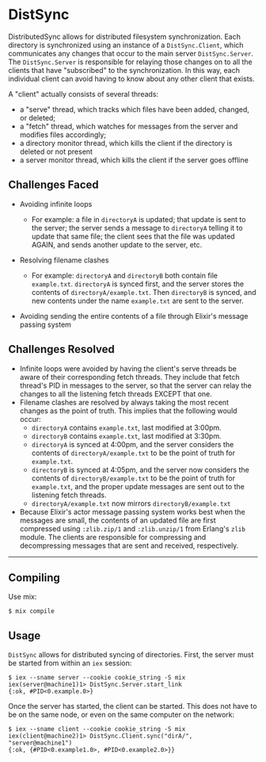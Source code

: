 # DistSync

DistributedSync allows for distributed filesystem synchronization.  Each directory is synchronized using an instance of a `DistSync.Client`, which communicates any changes that occur to the main server `DistSync.Server`.  The `DistSync.Server` is responsible for relaying those changes on to all the clients that have "subscribed" to the synchronization.  In this way, each individual client can avoid having to know about any other client that exists.

A "client" actually consists of several threads: 
 * a "serve" thread, which tracks which files have been added, changed, or deleted; 
 * a "fetch" thread, which watches for messages from the server and modifies files accordingly;
 * a directory monitor thread, which kills the client if the directory is deleted or not present
 * a server monitor thread, which kills the client if the server goes offline

## Challenges Faced
 * Avoiding infinite loops
    * For example: a file in `directoryA` is updated; that update is sent to the server; the server sends a message to `directoryA` telling it to update that same file; the client sees that the file was updated AGAIN, and sends another update to the server, etc.
 * Resolving filename clashes
    * For example: `directoryA` and `directoryB` both contain file `example.txt`.  `directoryA` is synced first, and the server stores the contents of `directoryA/example.txt`.  Then `directoryB` is synced, and new contents under the name `example.txt` are sent to the server.
    
* Avoiding sending the entire contents of a file through Elixir's message passing system

## Challenges Resolved
* Infinite loops were avoided by having the client's serve threads be aware of their corresponding fetch threads.  They include that fetch thread's PID in messages to the server, so that the server can relay the changes to all the listening fetch threads EXCEPT that one.
* Filename clashes are resolved by always taking the most recent changes as the point of truth.  This implies that the following would occur:
    * `directoryA` contains `example.txt`, last modified at 3:00pm.
    * `directoryB` contains `example.txt`, last modified at 3:30pm.
    * `directoryA` is synced at 4:00pm, and the server considers the contents of `directoryA/example.txt` to be the point of truth for `example.txt`.
    * `directoryB` is synced at 4:05pm, and the server now considers the contents of `directoryB/example.txt` to be the point of truth for `example.txt`, and the proper update messages are sent out to the listening fetch threads.
    * `directoryA/example.txt` now mirrors `directoryB/example.txt`
* Because Elixir's actor message passing system works best when the messages are small, the contents of an updated file are first compressed using `:zlib.zip/1` and `:zlib.unzip/1` from Erlang's `zlib` module.  The clients are responsible for compressing and decompressing messages that are sent and received, respectively.

***

## Compiling

Use mix:

    $ mix compile

## Usage

`DistSync` allows for distributed syncing of directories.  First, the server must be started from within an `iex` session:

    $ iex --sname server --cookie cookie_string -S mix
    iex(server@machine1)1> DistSync.Server.start_link
    {:ok, #PID<0.example.0>}
    
  Once the server has started, the client can be started.  This does not have to be on the same node, or even on the same computer on the network:

    $ iex --sname client --cookie cookie_string -S mix
    iex(client@machine2)1> DistSync.Client.sync("dirA/", "server@machine1")
    {:ok, {#PID<0.example1.0>, #PID<0.example2.0>}}
